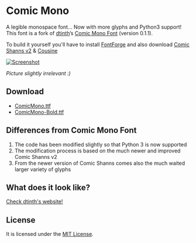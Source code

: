 # Comic Mono
A legible monospace font... Now with more glyphs and Python3 support!
This font is a fork of [dtinth](https://github.com/dtinth)’s [Comic Mono Font](https://github.com/dtinth/comic-mono-font) (version 0.1.1).

To build it yourself you'll have to install [FontForge]() and also download [Comic Shanns v2](https://github.com/shannpersand/comic-shanns)
&amp; [Cousine](https://fonts.google.com/specimen/Cousine)

<p class="website-hidden">
  <a href="https://dtinth.github.io/comic-mono-font/">
    <img src="https://repository-images.githubusercontent.com/164606802/cd83d680-894c-11e9-83f7-c353c70df1cb" alt="Screenshot">
  </a>
</p>

<em>Picture slightly irrelevant :)</em>


## Download
- [ComicMono.ttf](https://github.com/makuke1234/comic-mono-font/raw/master/ComicMono.ttf)
- [ComicMono-Bold.ttf](https://github.com/makuke1234/comic-mono-font/raw/master/ComicMono-Bold.ttf)


## Differences from Comic Mono Font
1. The code has been modified slightly so that Python 3 is now supported
2. The modification process is based on the much newer and improved Comic Shanns v2
3. From the newer version of Comic Shanns comes also the much waited larger variety of glyphs


## What does it look like?
<p class="website-hidden">
  <a href="https://dtinth.github.io/comic-mono-font/#what-does-it-look-like">
    Check dtinth's website!
  </a>
</p>


## License
It is licensed under the [MIT License](LICENSE).
